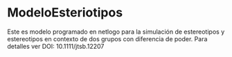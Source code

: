 # ModeloEsteriotipos
Este es modelo programado en netlogo para la simulación de estereotipos y estereotipos en contexto de dos grupos con diferencia de poder. Para detalles ver DOI: 10.1111/jtsb.12207

